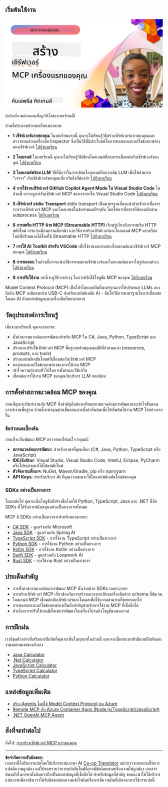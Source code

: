 <!--
CO_OP_TRANSLATOR_METADATA:
{
  "original_hash": "1197b6dbde36773e04a5ae826557fdb9",
  "translation_date": "2025-08-26T17:48:08+00:00",
  "source_file": "03-GettingStarted/README.md",
  "language_code": "th"
}
-->
## เริ่มต้นใช้งาน  

[![สร้างเซิร์ฟเวอร์ MCP แรกของคุณ](../../../translated_images/04.0ea920069efd979a0b2dad51e72c1df7ead9c57b3305796068a6cee1f0dd6674.th.png)](https://youtu.be/sNDZO9N4m9Y)

_(คลิกที่ภาพด้านบนเพื่อดูวิดีโอของบทเรียนนี้)_

ส่วนนี้ประกอบด้วยบทเรียนหลายบท:

- **1 เซิร์ฟเวอร์แรกของคุณ** ในบทเรียนแรกนี้ คุณจะได้เรียนรู้วิธีสร้างเซิร์ฟเวอร์แรกของคุณและตรวจสอบด้วยเครื่องมือ Inspector ซึ่งเป็นวิธีที่มีประโยชน์ในการทดสอบและแก้ไขข้อบกพร่องของเซิร์ฟเวอร์ [ไปยังบทเรียน](01-first-server/README.md)

- **2 ไคลเอนต์** ในบทเรียนนี้ คุณจะได้เรียนรู้วิธีเขียนไคลเอนต์ที่สามารถเชื่อมต่อกับเซิร์ฟเวอร์ของคุณ [ไปยังบทเรียน](02-client/README.md)

- **3 ไคลเอนต์พร้อม LLM** วิธีที่ดีกว่าในการเขียนไคลเอนต์คือการเพิ่ม LLM เพื่อให้สามารถ "เจรจา" กับเซิร์ฟเวอร์ของคุณเกี่ยวกับสิ่งที่ต้องทำ [ไปยังบทเรียน](03-llm-client/README.md)

- **4 การใช้งานเซิร์ฟเวอร์ GitHub Copilot Agent Mode ใน Visual Studio Code** ในส่วนนี้ เราจะดูการรันเซิร์ฟเวอร์ MCP ของเราภายใน Visual Studio Code [ไปยังบทเรียน](04-vscode/README.md)

- **5 เซิร์ฟเวอร์ stdio Transport** stdio transport เป็นมาตรฐานที่แนะนำสำหรับการสื่อสารระหว่างเซิร์ฟเวอร์ MCP และไคลเอนต์ในข้อกำหนดปัจจุบัน โดยให้การสื่อสารที่ปลอดภัยผ่าน subprocess [ไปยังบทเรียน](05-stdio-server/README.md)

- **6 การสตรีม HTTP ด้วย MCP (Streamable HTTP)** เรียนรู้เกี่ยวกับการสตรีม HTTP สมัยใหม่ การแจ้งเตือนความคืบหน้า และวิธีการสร้างเซิร์ฟเวอร์และไคลเอนต์ MCP แบบเรียลไทม์ที่ปรับขนาดได้โดยใช้ Streamable HTTP [ไปยังบทเรียน](06-http-streaming/README.md)

- **7 การใช้ AI Toolkit สำหรับ VSCode** เพื่อใช้งานและทดสอบไคลเอนต์และเซิร์ฟเวอร์ MCP ของคุณ [ไปยังบทเรียน](07-aitk/README.md)

- **8 การทดสอบ** ในส่วนนี้เราจะเน้นวิธีการทดสอบเซิร์ฟเวอร์และไคลเอนต์ของเราในรูปแบบต่างๆ [ไปยังบทเรียน](08-testing/README.md)

- **9 การปรับใช้งาน** บทนี้จะดูวิธีการต่างๆ ในการปรับใช้โซลูชัน MCP ของคุณ [ไปยังบทเรียน](09-deployment/README.md)


Model Context Protocol (MCP) เป็นโปรโตคอลเปิดที่มาตรฐานการให้บริบทแก่ LLMs ลองนึกถึง MCP เหมือนพอร์ต USB-C สำหรับแอปพลิเคชัน AI - มันให้วิธีการมาตรฐานในการเชื่อมต่อโมเดล AI กับแหล่งข้อมูลและเครื่องมือที่หลากหลาย

## วัตถุประสงค์การเรียนรู้

เมื่อจบบทเรียนนี้ คุณจะสามารถ:

- ตั้งค่าสภาพแวดล้อมการพัฒนาสำหรับ MCP ใน C#, Java, Python, TypeScript และ JavaScript
- สร้างและปรับใช้เซิร์ฟเวอร์ MCP พื้นฐานพร้อมคุณสมบัติที่กำหนดเอง (resources, prompts, และ tools)
- สร้างแอปพลิเคชันโฮสต์ที่เชื่อมต่อกับเซิร์ฟเวอร์ MCP
- ทดสอบและแก้ไขข้อบกพร่องของการใช้งาน MCP
- เข้าใจความท้าทายทั่วไปในการตั้งค่าและวิธีแก้ไข
- เชื่อมต่อการใช้งาน MCP ของคุณกับบริการ LLM ยอดนิยม

## การตั้งค่าสภาพแวดล้อม MCP ของคุณ

ก่อนที่คุณจะเริ่มทำงานกับ MCP สิ่งสำคัญคือต้องเตรียมสภาพแวดล้อมการพัฒนาและเข้าใจขั้นตอนการทำงานพื้นฐาน ส่วนนี้จะนำคุณผ่านขั้นตอนการตั้งค่าเริ่มต้นเพื่อให้เริ่มต้นใช้งาน MCP ได้อย่างราบรื่น

### ข้อกำหนดเบื้องต้น

ก่อนที่จะเริ่มพัฒนา MCP ตรวจสอบให้แน่ใจว่าคุณมี:

- **สภาพแวดล้อมการพัฒนา**: สำหรับภาษาที่คุณเลือก (C#, Java, Python, TypeScript หรือ JavaScript)
- **IDE/Editor**: Visual Studio, Visual Studio Code, IntelliJ, Eclipse, PyCharm หรือโปรแกรมแก้ไขโค้ดสมัยใหม่
- **ตัวจัดการแพ็กเกจ**: NuGet, Maven/Gradle, pip หรือ npm/yarn
- **API Keys**: สำหรับบริการ AI ที่คุณวางแผนจะใช้ในแอปพลิเคชันโฮสต์ของคุณ


### SDKs อย่างเป็นทางการ

ในบทต่อไป คุณจะเห็นโซลูชันที่สร้างขึ้นโดยใช้ Python, TypeScript, Java และ .NET นี่คือ SDKs ที่ได้รับการสนับสนุนอย่างเป็นทางการทั้งหมด

MCP มี SDKs อย่างเป็นทางการสำหรับหลายภาษา:
- [C# SDK](https://github.com/modelcontextprotocol/csharp-sdk) - ดูแลร่วมกับ Microsoft
- [Java SDK](https://github.com/modelcontextprotocol/java-sdk) - ดูแลร่วมกับ Spring AI
- [TypeScript SDK](https://github.com/modelcontextprotocol/typescript-sdk) - การใช้งาน TypeScript อย่างเป็นทางการ
- [Python SDK](https://github.com/modelcontextprotocol/python-sdk) - การใช้งาน Python อย่างเป็นทางการ
- [Kotlin SDK](https://github.com/modelcontextprotocol/kotlin-sdk) - การใช้งาน Kotlin อย่างเป็นทางการ
- [Swift SDK](https://github.com/modelcontextprotocol/swift-sdk) - ดูแลร่วมกับ Loopwork AI
- [Rust SDK](https://github.com/modelcontextprotocol/rust-sdk) - การใช้งาน Rust อย่างเป็นทางการ

## ประเด็นสำคัญ

- การตั้งค่าสภาพแวดล้อมการพัฒนา MCP นั้นง่ายด้วย SDKs เฉพาะภาษา
- การสร้างเซิร์ฟเวอร์ MCP เกี่ยวข้องกับการสร้างและลงทะเบียนเครื่องมือด้วย schema ที่ชัดเจน
- ไคลเอนต์ MCP เชื่อมต่อกับเซิร์ฟเวอร์และโมเดลเพื่อใช้ความสามารถที่ขยายออกไป
- การทดสอบและแก้ไขข้อบกพร่องเป็นสิ่งสำคัญสำหรับการใช้งาน MCP ที่เชื่อถือได้
- ตัวเลือกการปรับใช้งานมีตั้งแต่การพัฒนาในเครื่องไปจนถึงโซลูชันบนคลาวด์

## การฝึกฝน

เรามีชุดตัวอย่างที่เสริมการฝึกหัดที่คุณจะเห็นในทุกบทในส่วนนี้ นอกจากนี้แต่ละบทยังมีแบบฝึกหัดและงานมอบหมายของตัวเอง

- [Java Calculator](./samples/java/calculator/README.md)
- [.Net Calculator](../../../03-GettingStarted/samples/csharp)
- [JavaScript Calculator](./samples/javascript/README.md)
- [TypeScript Calculator](./samples/typescript/README.md)
- [Python Calculator](../../../03-GettingStarted/samples/python)

## แหล่งข้อมูลเพิ่มเติม

- [สร้าง Agents โดยใช้ Model Context Protocol บน Azure](https://learn.microsoft.com/azure/developer/ai/intro-agents-mcp)
- [Remote MCP กับ Azure Container Apps (Node.js/TypeScript/JavaScript)](https://learn.microsoft.com/samples/azure-samples/mcp-container-ts/mcp-container-ts/)
- [.NET OpenAI MCP Agent](https://learn.microsoft.com/samples/azure-samples/openai-mcp-agent-dotnet/openai-mcp-agent-dotnet/)

## สิ่งที่จะทำต่อไป

ถัดไป: [การสร้างเซิร์ฟเวอร์ MCP แรกของคุณ](01-first-server/README.md)

---

**ข้อจำกัดความรับผิดชอบ**:  
เอกสารนี้ได้รับการแปลโดยใช้บริการแปลภาษา AI [Co-op Translator](https://github.com/Azure/co-op-translator) แม้ว่าเราจะพยายามให้การแปลมีความถูกต้อง แต่โปรดทราบว่าการแปลอัตโนมัติอาจมีข้อผิดพลาดหรือความไม่ถูกต้อง เอกสารต้นฉบับในภาษาดั้งเดิมควรถือเป็นแหล่งข้อมูลที่เชื่อถือได้ สำหรับข้อมูลที่สำคัญ ขอแนะนำให้ใช้บริการแปลภาษามืออาชีพ เราไม่รับผิดชอบต่อความเข้าใจผิดหรือการตีความผิดที่เกิดจากการใช้การแปลนี้